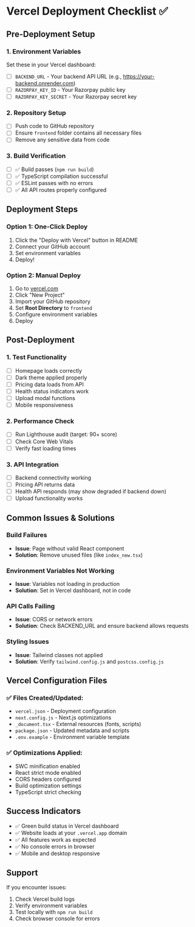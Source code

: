 # Vercel Deployment Checklist ✅

## Pre-Deployment Setup

### 1. Environment Variables
Set these in your Vercel dashboard:

- [ ] `BACKEND_URL` - Your backend API URL (e.g., https://your-backend.onrender.com)
- [ ] `RAZORPAY_KEY_ID` - Your Razorpay public key
- [ ] `RAZORPAY_KEY_SECRET` - Your Razorpay secret key

### 2. Repository Setup
- [ ] Push code to GitHub repository
- [ ] Ensure `frontend` folder contains all necessary files
- [ ] Remove any sensitive data from code

### 3. Build Verification
- [ ] ✅ Build passes (`npm run build`)
- [ ] ✅ TypeScript compilation successful
- [ ] ✅ ESLint passes with no errors
- [ ] ✅ All API routes properly configured

## Deployment Steps

### Option 1: One-Click Deploy
1. Click the "Deploy with Vercel" button in README
2. Connect your GitHub account
3. Set environment variables
4. Deploy!

### Option 2: Manual Deploy
1. Go to [vercel.com](https://vercel.com)
2. Click "New Project"
3. Import your GitHub repository
4. Set **Root Directory** to `frontend`
5. Configure environment variables
6. Deploy

## Post-Deployment

### 1. Test Functionality
- [ ] Homepage loads correctly
- [ ] Dark theme applied properly
- [ ] Pricing data loads from API
- [ ] Health status indicators work
- [ ] Upload modal functions
- [ ] Mobile responsiveness

### 2. Performance Check
- [ ] Run Lighthouse audit (target: 90+ score)
- [ ] Check Core Web Vitals
- [ ] Verify fast loading times

### 3. API Integration
- [ ] Backend connectivity working
- [ ] Pricing API returns data
- [ ] Health API responds (may show degraded if backend down)
- [ ] Upload functionality works

## Common Issues & Solutions

### Build Failures
- **Issue**: Page without valid React component
- **Solution**: Remove unused files (like `index_new.tsx`)

### Environment Variables Not Working
- **Issue**: Variables not loading in production
- **Solution**: Set in Vercel dashboard, not in code

### API Calls Failing
- **Issue**: CORS or network errors
- **Solution**: Check BACKEND_URL and ensure backend allows requests

### Styling Issues
- **Issue**: Tailwind classes not applied
- **Solution**: Verify `tailwind.config.js` and `postcss.config.js`

## Vercel Configuration Files

### ✅ Files Created/Updated:
- `vercel.json` - Deployment configuration
- `next.config.js` - Next.js optimizations
- `_document.tsx` - External resources (fonts, scripts)
- `package.json` - Updated metadata and scripts
- `.env.example` - Environment variable template

### ✅ Optimizations Applied:
- SWC minification enabled
- React strict mode enabled
- CORS headers configured
- Build optimization settings
- TypeScript strict checking

## Success Indicators
- ✅ Green build status in Vercel dashboard
- ✅ Website loads at your `.vercel.app` domain
- ✅ All features work as expected
- ✅ No console errors in browser
- ✅ Mobile and desktop responsive

## Support
If you encounter issues:
1. Check Vercel build logs
2. Verify environment variables
3. Test locally with `npm run build`
4. Check browser console for errors

